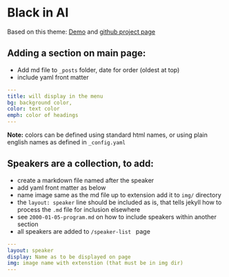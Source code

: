 Black in AI
============

 Based on this theme: [Demo](http://t413.com/SinglePaged) and  [github project page](https://github.com/t413/SinglePaged)


## Adding a section on main page:
 - Add md file to `_posts` folder, date for order (oldest at top)
 - include yaml front matter
 
```yaml
---  
title: will display in the menu  
bg: background color, 
color: text color  
emph: color of headings  
---
```

__Note:__ colors can be defined using standard html names, or using plain english names as defined in `_config.yaml` 


## Speakers are a collection, to add: 
 - create a markdown file named after the speaker
 - add yaml front matter as below
 - name image same as the md file up to extension add it to `img/` directory
 - the `layout: speaker` line should be included as is, that tells jekyll how to process the `.md` file for inclusion elsewhere
 - see `2000-01-05-program.md` on how to include speakers within another section
 - all speakers are added to `/speaker-list ` page

```yaml
---
layout: speaker   
display: Name as to be displayed on page  
img: image name with extenstion (that must be in img dir)  
---
```
